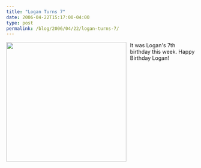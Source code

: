 ```yaml
---
title: "Logan Turns 7"
date: 2006-04-22T15:17:00-04:00
type: post
permalink: /blog/2006/04/22/logan-turns-7/
---
```

<a onblur="try {parent.deselectBloggerImageGracefully();} catch(e) {}" href="https://static.flickr.com/51/132989618_0af334af92_o.jpg"><img style="margin: 0pt 10px 10px 0pt; float: left; cursor: pointer; width: 320px;" src="https://static.flickr.com/51/132989618_0af334af92_o.jpg" alt="" border="0" /></a>It was Logan's 7th birthday this week. Happy Birthday Logan!